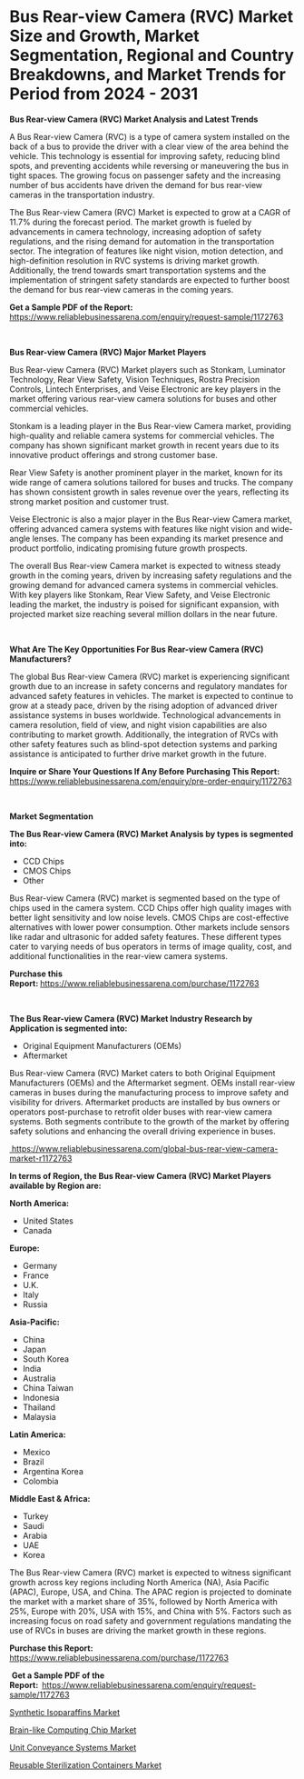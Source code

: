 <p><h1>Bus Rear-view Camera (RVC) Market Size and Growth, Market Segmentation, Regional and Country Breakdowns, and Market Trends for Period from 2024 -  2031</h1></p><p><strong>Bus Rear-view Camera (RVC) Market Analysis and Latest Trends</strong></p>
<p><p>A Bus Rear-view Camera (RVC) is a type of camera system installed on the back of a bus to provide the driver with a clear view of the area behind the vehicle. This technology is essential for improving safety, reducing blind spots, and preventing accidents while reversing or maneuvering the bus in tight spaces. The growing focus on passenger safety and the increasing number of bus accidents have driven the demand for bus rear-view cameras in the transportation industry.</p><p>The Bus Rear-view Camera (RVC) Market is expected to grow at a CAGR of 11.7% during the forecast period. The market growth is fueled by advancements in camera technology, increasing adoption of safety regulations, and the rising demand for automation in the transportation sector. The integration of features like night vision, motion detection, and high-definition resolution in RVC systems is driving market growth. Additionally, the trend towards smart transportation systems and the implementation of stringent safety standards are expected to further boost the demand for bus rear-view cameras in the coming years.</p></p>
<p><strong>Get a Sample PDF of the Report:&nbsp;</strong> <a href="https://www.reliablebusinessarena.com/enquiry/request-sample/1172763">https://www.reliablebusinessarena.com/enquiry/request-sample/1172763</a></p>
<p>&nbsp;</p>
<p><strong>Bus Rear-view Camera (RVC) Major Market Players</strong></p>
<p><p>Bus Rear-view Camera (RVC) Market players such as Stonkam, Luminator Technology, Rear View Safety, Vision Techniques, Rostra Precision Controls, Lintech Enterprises, and Veise Electronic are key players in the market offering various rear-view camera solutions for buses and other commercial vehicles.</p><p>Stonkam is a leading player in the Bus Rear-view Camera market, providing high-quality and reliable camera systems for commercial vehicles. The company has shown significant market growth in recent years due to its innovative product offerings and strong customer base.</p><p>Rear View Safety is another prominent player in the market, known for its wide range of camera solutions tailored for buses and trucks. The company has shown consistent growth in sales revenue over the years, reflecting its strong market position and customer trust.</p><p>Veise Electronic is also a major player in the Bus Rear-view Camera market, offering advanced camera systems with features like night vision and wide-angle lenses. The company has been expanding its market presence and product portfolio, indicating promising future growth prospects.</p><p>The overall Bus Rear-view Camera market is expected to witness steady growth in the coming years, driven by increasing safety regulations and the growing demand for advanced camera systems in commercial vehicles. With key players like Stonkam, Rear View Safety, and Veise Electronic leading the market, the industry is poised for significant expansion, with projected market size reaching several million dollars in the near future.</p></p>
<p>&nbsp;</p>
<p><strong>What Are The Key Opportunities For Bus Rear-view Camera (RVC) Manufacturers?</strong></p>
<p><p>The global Bus Rear-view Camera (RVC) market is experiencing significant growth due to an increase in safety concerns and regulatory mandates for advanced safety features in vehicles. The market is expected to continue to grow at a steady pace, driven by the rising adoption of advanced driver assistance systems in buses worldwide. Technological advancements in camera resolution, field of view, and night vision capabilities are also contributing to market growth. Additionally, the integration of RVCs with other safety features such as blind-spot detection systems and parking assistance is anticipated to further drive market growth in the future.</p></p>
<p><strong>Inquire or Share Your Questions If Any Before Purchasing This Report:</strong> <a href="https://www.reliablebusinessarena.com/enquiry/pre-order-enquiry/1172763">https://www.reliablebusinessarena.com/enquiry/pre-order-enquiry/1172763</a></p>
<p>&nbsp;</p>
<p><strong>Market Segmentation</strong></p>
<p><strong>The Bus Rear-view Camera (RVC) Market Analysis by types is segmented into:</strong></p>
<p><ul><li>CCD Chips</li><li>CMOS Chips</li><li>Other</li></ul></p>
<p><p>Bus Rear-view Camera (RVC) market is segmented based on the type of chips used in the camera system. CCD Chips offer high quality images with better light sensitivity and low noise levels. CMOS Chips are cost-effective alternatives with lower power consumption. Other markets include sensors like radar and ultrasonic for added safety features. These different types cater to varying needs of bus operators in terms of image quality, cost, and additional functionalities in the rear-view camera systems.</p></p>
<p><strong>Purchase this Report:&nbsp;</strong><a href="https://www.reliablebusinessarena.com/purchase/1172763">https://www.reliablebusinessarena.com/purchase/1172763</a></p>
<p>&nbsp;</p>
<p><strong>The Bus Rear-view Camera (RVC) Market Industry Research by Application is segmented into:</strong></p>
<p><ul><li>Original Equipment Manufacturers (OEMs)</li><li>Aftermarket</li></ul></p>
<p><p>Bus Rear-view Camera (RVC) Market caters to both Original Equipment Manufacturers (OEMs) and the Aftermarket segment. OEMs install rear-view cameras in buses during the manufacturing process to improve safety and visibility for drivers. Aftermarket products are installed by bus owners or operators post-purchase to retrofit older buses with rear-view camera systems. Both segments contribute to the growth of the market by offering safety solutions and enhancing the overall driving experience in buses.</p></p>
<p><a href="https://www.reliablebusinessarena.com/global-bus-rear-view-camera-market-r1172763">&nbsp;https://www.reliablebusinessarena.com/global-bus-rear-view-camera-market-r1172763</a></p>
<p><strong>In terms of Region, the Bus Rear-view Camera (RVC) Market Players available by Region are:</strong></p>
<p>
    <p> <strong> North America: </strong>
        <ul>
            <li>United States</li>
            <li>Canada</li>
        </ul>
        </p> 
    <p> <strong> Europe: </strong>
        <ul>
            <li>Germany</li>
            <li>France</li>
            <li>U.K.</li>
            <li>Italy</li>
            <li>Russia</li>
        </ul>
        </p> 
    <p> <strong> Asia-Pacific: </strong>
        <ul>
            <li>China</li>
            <li>Japan</li>
            <li>South Korea</li>
            <li>India</li>
            <li>Australia</li>
            <li>China Taiwan</li>
            <li>Indonesia</li>
            <li>Thailand</li>
            <li>Malaysia</li>
        </ul>
        </p> 
    <p> <strong> Latin America: </strong>
        <ul>
            <li>Mexico</li>
            <li>Brazil</li>
            <li>Argentina Korea</li>
            <li>Colombia</li>
        </ul>
        </p> 
    <p> <strong> Middle East & Africa: </strong>
        <ul>
            <li>Turkey</li>
            <li>Saudi</li>
            <li>Arabia</li>
            <li>UAE</li>
            <li>Korea</li>
        </ul>
    </p>
    </p>
<p><p>The Bus Rear-view Camera (RVC) market is expected to witness significant growth across key regions including North America (NA), Asia Pacific (APAC), Europe, USA, and China. The APAC region is projected to dominate the market with a market share of 35%, followed by North America with 25%, Europe with 20%, USA with 15%, and China with 5%. Factors such as increasing focus on road safety and government regulations mandating the use of RVCs in buses are driving the market growth in these regions.</p></p>
<p><strong>Purchase this Report: </strong><a href="https://www.reliablebusinessarena.com/purchase/1172763">https://www.reliablebusinessarena.com/purchase/1172763</a></p>
<p>&nbsp;<strong>Get a Sample PDF of the Report:&nbsp;&nbsp;</strong><a href="https://www.reliablebusinessarena.com/enquiry/request-sample/1172763">https://www.reliablebusinessarena.com/enquiry/request-sample/1172763</a></p>
<p><strong></strong></p>
<p><p><a href="https://github.com/ralphyjames/Market-Research-Report-List-1/blob/main/synthetic-isoparaffins-market.md">Synthetic Isoparaffins Market</a></p><p><a href="https://medium.com/@stephaniewynterk14/brain-like-computing-chip-market-a-global-and-regional-analysis-2024-2031-7db576e9a11f">Brain-like Computing Chip Market</a></p><p><a href="https://medium.com/@lottierunte68/analyzing-unit-conveyance-systems-market-dynamics-and-growth-drivers-and-forecasted-for-period-from-37570343feac">Unit Conveyance Systems Market</a></p><p><a href="https://github.com/sakatikimasho/Market-Research-Report-List-1/blob/main/reusable-sterilization-containers-market.md">Reusable Sterilization Containers Market</a></p></p>